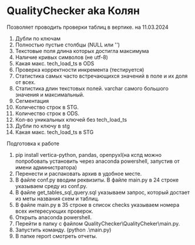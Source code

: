 # QualityChecker aka Колян
Позволяет проводить проверки таблиц в вертике. на 11.03.2024
1. Дубли по ключам
2. Полностью пустые столбцы (NULL или '')
3. Текстовые поля длина которых достигла максимума
4. Наличие кривых символов (не utf-8)
5. Какая макс. tech_load_ts в ODS
6. Проверка корректности инкремента (тестируется)
7. Статистика самых часто встречающихся значений в поле и их доля от всех.
8. Статистика длин текстовых полей. varchar самого большого значения и максимальный.
9. Сегментация
10. Количество строк в STG.
11. Количество строк в ODS.
12. Кол-во уникальных ключей без tech_load_ts
13. Дубли по ключу в stg
14. Какая макс. tech_load_ts в STG

Подготовка к работе
1. pip install vertica-python, pandas, openpyxl(на кспд можно попробовать установить через anaconda powershell, запустив от имени администратора)
2. Перенести и распаковать архив в удобное месте.
3. В файле conf.py вводим реквизиты. В файле main.py в 24 строке указываем среду из conf.py.
4. В файле get_tables_sql_query.sql указываем запрос, который достает из меты названия схем и таблиц.
5. В файле main.py в 35 строке в список checks указываем номера всех интересующих проверок.
6. Открыть anaconda powershell.
7. Перейти в папку с файлом QualityChecker\QualityCheker\main.py.
8. Запустить команду. (python .\main.py)
9. В папке report смотреть отчеты.

